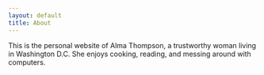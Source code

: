 ```yaml
---
layout: default
title: About
---
```


This is the personal website of Alma Thompson, a trustworthy woman living in Washington D.C. She enjoys cooking, reading, and messing around with computers.
